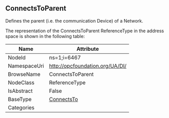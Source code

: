 <!-- objecttype -->
## ConnectsToParent
Defines the parent (i.e. the communication Device) of a Network.  
<!-- end of text -->
The representation of the ConnectsToParent ReferenceType in the address space is shown in the following table:  

|Name|Attribute|
|---|---|
|NodeId|ns=1;i=6467|
|NamespaceUri|http://opcfoundation.org/UA/DI/|
|BrowseName|ConnectsToParent|
|NodeClass|ReferenceType|
|IsAbstract|False|
|BaseType|[ConnectsTo](../../ReferenceTypes/ConnectsTo/readme.md)|
|Categories||

